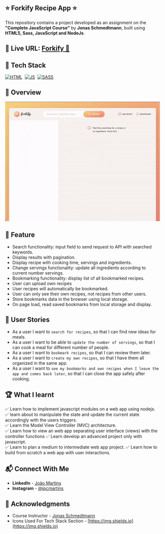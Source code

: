 ## ⭐ Forkify Recipe App ⭐

This repository contains a project developed as an assignment on the **"Complete JavaScript Course"** by **Jonas Schmedtmann**, built using **HTML5, Sass, JavaScript and NodeJs**.

## 🔗 Live URL: <a href="https://forkify.joao-martins.net/">Forkify 🚀</a>

## 📌 Tech Stack

[![HTML](https://img.shields.io/badge/html5%20-%23E34F26.svg?&style=for-the-badge&logo=html5&logoColor=white)](https://github.com/joao82)&nbsp;
[![JS](https://img.shields.io/badge/javascript%20-%23323330.svg?&style=for-the-badge&logo=javascript&logoColor=%23F7DF1E)](https://github.com/joao82)&nbsp;
[![SASS](https://img.shields.io/badge/Sass-CC6699?style=for-the-badge&logo=sass&logoColor=white)](https://github.com/joao82)&nbsp;
<br>

## 📸 Overview

![Screenshot](./src/img/forkify.gif?raw=true 'Forkify Recipe App')

## 🔑 Feature

- Search functionality: input field to send request to API with searched keywords.
- Display results with pagination.
- Display recipe with cooking time, servings and ingredients.
- Change servings functionality: update all ingredients according to current number servings.
- Bookmarking functionality: display list of all bookmarked recipes.
- User can upload own recipes
- User recipes will automatically be bookmarked.
- User can only see their own recipes, not recipes from other users.
- Store bookmarks data in the browser using local storage.
- On page load, read saved bookmarks from local storage and display.

## 📝 User Stories

- As a user I want to `search for recipes`, so that I can find new ideas for meals.
- As a user I want to be able to `update the number of servings`, so that I can cook a meal for different number of people.
- As a user I want to `bookmark recipes`, so that I can review them later.
- As a user I want to `create my own recipes`, so that I have them all organized in the same app.
- As a user I want to `see my bookmarks and own recipes when I leave the app and comes back later`, so that I can close the app safely after cooking.

## 🏆 What I learnt

✅ Learn how to implement javascript modules on a web app using nodejs.
✅ learn about to manipulate the state and update the current state accordingly with the users triggers.  
✅ Learn the Model View Controller (MVC) architecture.  
✅ Learn how to view an web app separating user interface (views) with the controller functions
✅ Learn develop an advanced project only with javascript.  
✅ Learn to plan a medium to intermediate web app project.
✅ Learn how to build from scratch a web app with user interactions.

## 📬 Connect With Me

- **LinkedIn** - [João Martins](https://www.linkedin.com/in/joão-pedro-martins-755ba64b/)
- **Instagram** - [@jpcmartins](https://www.instagram.com/jpcmartins/)

## 📌 Acknowledgments

- Course Instructor - [Jonas Schmedtmann](https://github.com/jonasschmedtmann)
- Icons Used For Tech Stack Section - [https://img.shields.io](https://img.shields.io)
